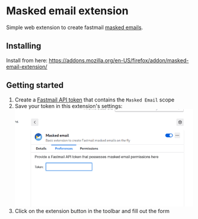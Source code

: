 # Masked email extension

Simple web extension to create fastmail [masked emails][0].

## Installing

Install from here: https://addons.mozilla.org/en-US/firefox/addon/masked-email-extension/

## Getting started

1. Create a [Fastmail API token][1] that contains the `Masked Email` scope
1. Save your token in this extension's settings: ![](./images/configure.png)
1. Click on the extension button in the toolbar and fill out the form

[0]: https://www.fastmail.help/hc/en-us/articles/4406536368911-Masked-Email
[1]: https://www.fastmail.help/hc/en-us/articles/5254602856719
